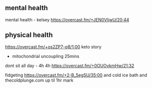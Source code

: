 ## mental health

mental health - kelsey https://overcast.fm/+JEN0VljwU/20:44


## physical health

https://overcast.fm/+os2ZP7-q8/1:00 keto story 
- mitochondrial uncoupling 25mins

dont sit all day - 4h 4h https://overcast.fm/+0OUOvkmHw/21:32


fidgeting https://overcast.fm/+2-B_5egSU/35:00
and cold ice bath and thecoldplunge.com  up til 1hr mark